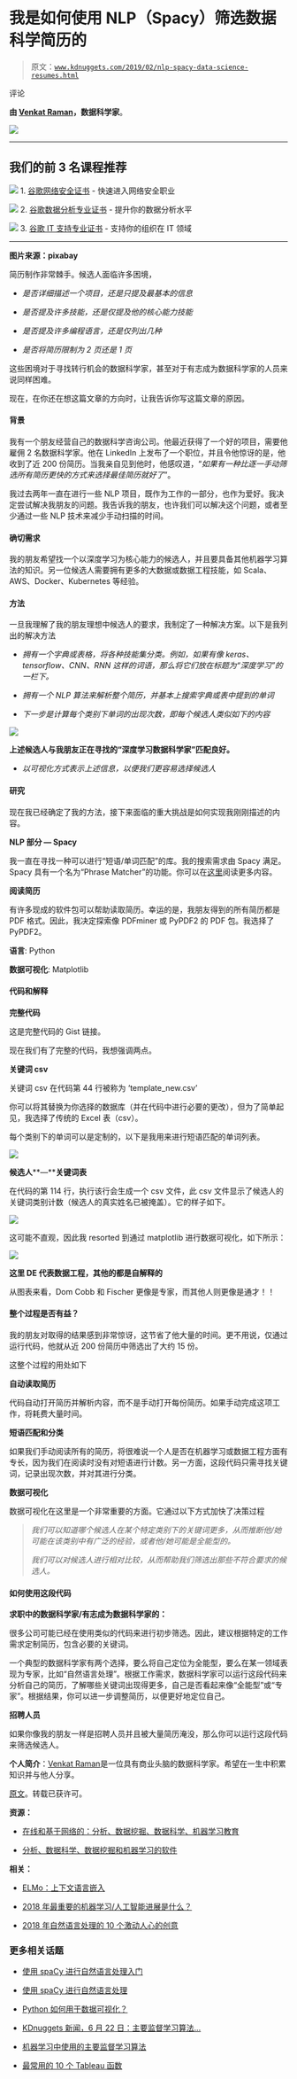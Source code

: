 # 我是如何使用 NLP（Spacy）筛选数据科学简历的

> 原文：[`www.kdnuggets.com/2019/02/nlp-spacy-data-science-resumes.html`](https://www.kdnuggets.com/2019/02/nlp-spacy-data-science-resumes.html)

评论

**由 [Venkat Raman](https://twitter.com/venksaiyan)，数据科学家**。

![](img/d7828f08c6bb76aa0511ad7e896f5bcb.png)

* * *

## 我们的前 3 名课程推荐

![](img/0244c01ba9267c002ef39d4907e0b8fb.png) 1\. [谷歌网络安全证书](https://www.kdnuggets.com/google-cybersecurity) - 快速进入网络安全职业

![](img/e225c49c3c91745821c8c0368bf04711.png) 2\. [谷歌数据分析专业证书](https://www.kdnuggets.com/google-data-analytics) - 提升你的数据分析水平

![](img/0244c01ba9267c002ef39d4907e0b8fb.png) 3\. [谷歌 IT 支持专业证书](https://www.kdnuggets.com/google-itsupport) - 支持你的组织在 IT 领域

* * *

**图片来源：pixabay**

简历制作非常棘手。候选人面临许多困境，

+   *是否详细描述一个项目，还是只提及最基本的信息*

+   *是否提及许多技能，还是仅提及他的核心能力技能*

+   *是否提及许多编程语言，还是仅列出几种*

+   *是否将简历限制为 2 页还是 1 页*

这些困境对于寻找转行机会的数据科学家，甚至对于有志成为数据科学家的人员来说同样困难。

现在，在你还在想这篇文章的方向时，让我告诉你写这篇文章的原因。

#### **背景**

我有一个朋友经营自己的数据科学咨询公司。他最近获得了一个好的项目，需要他雇佣 2 名数据科学家。他在 LinkedIn 上发布了一个职位，并且令他惊讶的是，他收到了近 200 份简历。当我亲自见到他时，他感叹道，“*如果有一种比逐一手动筛选所有简历更快的方式来选择最佳简历就好了*”。

我过去两年一直在进行一些 NLP 项目，既作为工作的一部分，也作为爱好。我决定尝试解决我朋友的问题。我告诉我的朋友，也许我们可以解决这个问题，或者至少通过一些 NLP 技术来减少手动扫描的时间。

#### **确切需求**

我的朋友希望找一个以深度学习为核心能力的候选人，并且要具备其他机器学习算法的知识。另一位候选人需要拥有更多的大数据或数据工程技能，如 Scala、AWS、Docker、Kubernetes 等经验。

#### **方法**

一旦我理解了我的朋友理想中候选人的要求，我制定了一种解决方案。以下是我列出的解决方法

+   *拥有一个字典或表格，将各种技能集分类。例如，如果有像 keras、tensorflow、CNN、RNN 这样的词语，那么将它们放在标题为“深度学习”的一栏下。*

+   *拥有一个 NLP 算法来解析整个简历，并基本上搜索字典或表中提到的单词*

+   *下一步是计算每个类别下单词的出现次数，即每个候选人类似如下的内容*

![](img/a206093088af8f9bca570ebb08a9445a.png)

**上述候选人与我朋友正在寻找的“深度学习数据科学家”匹配良好。**

+   *以可视化方式表示上述信息，以便我们更容易选择候选人*

#### **研究**

现在我已经确定了我的方法，接下来面临的重大挑战是如何实现我刚刚描述的内容。

**NLP 部分 — Spacy**

我一直在寻找一种可以进行“短语/单词匹配”的库。我的搜索需求由 Spacy 满足。Spacy 具有一个名为“Phrase Matcher”的功能。你可以在[这里](https://spacy.io/api/phrasematcher)阅读更多内容。

**阅读简历**

有许多现成的软件包可以帮助读取简历。幸运的是，我朋友得到的所有简历都是 PDF 格式。因此，我决定探索像 PDFminer 或 PyPDF2 的 PDF 包。我选择了 PyPDF2。

**语言**: Python

**数据可视化**: Matplotlib

#### **代码和解释**

**完整代码**

这是完整代码的 Gist 链接。

现在我们有了完整的代码，我想强调两点。

**关键词 csv**

关键词 csv 在代码第 44 行被称为 ‘template_new.csv’

你可以将其替换为你选择的数据库（并在代码中进行必要的更改），但为了简单起见，我选择了传统的 Excel 表（csv）。

每个类别下的单词可以是定制的，以下是我用来进行短语匹配的单词列表。

![](img/4d4d65a1ff99dce941ea4443f3791718.png)

**候选人****—****关键词表**

在代码的第 114 行，执行该行会生成一个 csv 文件，此 csv 文件显示了候选人的关键词类别计数（候选人的真实姓名已被掩盖）。它的样子如下。

![](img/137d40cf1e74ef82fd886702b9cb615c.png)

这可能不直观，因此我 resorted 到通过 matplotlib 进行数据可视化，如下所示：

![](img/e3cd10495d2efc70a50544f3564373bf.png)

**这里 DE 代表数据工程，其他的都是自解释的**

从图表来看，Dom Cobb 和 Fischer 更像是专家，而其他人则更像是通才！！

#### **整个过程是否有益？**

我的朋友对取得的结果感到非常惊讶，这节省了他大量的时间。更不用说，仅通过运行代码，他就从近 200 份简历中筛选出了大约 15 份。

这整个过程的用处如下

**自动读取简历**

代码自动打开简历并解析内容，而不是手动打开每份简历。如果手动完成这项工作，将耗费大量时间。

**短语匹配和分类**

如果我们手动阅读所有的简历，将很难说一个人是否在机器学习或数据工程方面有专长，因为我们在阅读时没有对短语进行计数。另一方面，这段代码只需寻找关键词，记录出现次数，并对其进行分类。

**数据可视化**

数据可视化在这里是一个非常重要的方面。它通过以下方式加快了决策过程

> *我们可以知道哪个候选人在某个特定类别下的关键词更多，从而推断他/她可能在该类别中有广泛的经验，或者他/她可能是全能型的。*
> 
> *我们可以对候选人进行相对比较，从而帮助我们筛选出那些不符合要求的候选人。*

#### 如何使用这段代码

**求职中的数据科学家/有志成为数据科学家的：**

很多公司可能已经在使用类似的代码来进行初步筛选。因此，建议根据特定的工作需求定制简历，包含必要的关键词。

一个典型的数据科学家有两个选择，要么将自己定位为全能型，要么在某一领域表现为专家，比如“自然语言处理”。根据工作需求，数据科学家可以运行这段代码来分析自己的简历，了解哪些关键词出现得更多，自己是否看起来像“全能型”或“专家”。根据结果，你可以进一步调整简历，以便更好地定位自己。

**招聘人员**

如果你像我的朋友一样是招聘人员并且被大量简历淹没，那么你可以运行这段代码来筛选候选人。

**个人简介**：[Venkat Raman](https://twitter.com/venksaiyan)是一位具有商业头脑的数据科学家。希望在一生中积累知识并与他人分享。

[原文](https://towardsdatascience.com/do-the-keywords-in-your-resume-aptly-represent-what-type-of-data-scientist-you-are-59134105ba0d)。转载已获许可。

**资源：**

+   [在线和基于网络的：分析、数据挖掘、数据科学、机器学习教育](https://www.kdnuggets.com/education/online.html)

+   [分析、数据科学、数据挖掘和机器学习的软件](https://www.kdnuggets.com/software/index.html)

**相关：**

+   [ELMo：上下文语言嵌入](https://www.kdnuggets.com/2019/01/elmo-contextual-language-embedding.html)

+   [2018 年最重要的机器学习/人工智能进展是什么？](https://www.kdnuggets.com/2019/01/machine-learning-ai-advances-2018.html)

+   [2018 年自然语言处理的 10 个激动人心的创意](https://www.kdnuggets.com/2019/01/10-exciting-ideas-2018-nlp.html)

### 更多相关话题

+   [使用 spaCy 进行自然语言处理入门](https://www.kdnuggets.com/2022/11/getting-started-spacy-nlp.html)

+   [使用 spaCy 进行自然语言处理](https://www.kdnuggets.com/2023/01/natural-language-processing-spacy.html)

+   [Python 如何用于数据可视化？](https://www.kdnuggets.com/2022/12/python-used-data-visualization.html)

+   [KDnuggets 新闻，6 月 22 日：主要监督学习算法…](https://www.kdnuggets.com/2022/n25.html)

+   [机器学习中使用的主要监督学习算法](https://www.kdnuggets.com/2022/06/primary-supervised-learning-algorithms-used-machine-learning.html)

+   [最常用的 10 个 Tableau 函数](https://www.kdnuggets.com/2022/08/10-used-tableau-functions.html)
